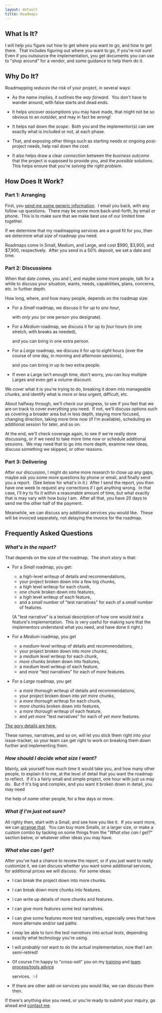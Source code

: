 ```yaml
---
layout: default
title: Roadmaps
---
```


## What Is It?

I will help you figure out
how to get where you want to go,
and how to get there.&nbsp;
That includes figuring out
where you want to go,
if you're not sure!&nbsp;
Even if you outsource the implementation,
you get documents you can use to
"shop around" for
a vendor,
and some guidance to help them do it.<!--&nbsp;
(I may bid on that myself, or not.)-->

## Why Do It?

Roadmapping
_reduces the risk_
of your project,
in several ways:

- As the name implies,
  it outlines the _way forward_.&nbsp;
  You don't have to wander around,
  with false starts and dead ends.

- It helps uncover _assumptions_
  you may have made,
  that might not be so obvious to an outsider,
  and may in fact be _wrong_!

- It helps nail down the _scope_.&nbsp;
  Both you and the implementor(s) can see
  exactly what is included or not,
  at each phase.

- That, and exposing other things such as
  starting needs or ongoing post-project needs,
  help nail down the _cost_.

- It also helps draw a clear _connection_
  between
  the _business outcome_
  that the project is supposed to provide you,
  and the _possible solutions_.&nbsp;
  This helps ensure that you're
  _solving the right problem_.

## How Does It Work?

### Part 1: Arranging

First, you
[send me some generic information](/services/roadmap-info).&nbsp;
I email you back, with any follow-up questions.&nbsp;
There may be some more back-and-forth, by email or phone.&nbsp;
This is to make sure that we make best use of our limited time together.

If we determine that my roadmapping services are a good fit for you,
then we determine what _size_ of roadmap you need.&nbsp;
<!-- This and the expenses determine the total price.&nbsp; -->
Roadmaps come in Small, Medium, and Large,
and cost $990, $3,900, and $7,900, respectively<!--
plus travel expenses-->.&nbsp;
After you send in a 50% deposit,
we set a date and time<!--, and place
(virtual for now,
maybe in-person, for Large only, once the pandemic is over)-->.

### Part 2: Discussions

When that date comes,
you and I, and maybe some more people,
talk for a while to discuss your
situation, wants, needs, capabilities, plans, concerns, etc.
in further depth.

How long, where, and how many people,
depends on the roadmap size:

- For a _Small_ roadmap,
  we discuss it for up to _one hour_,
  <!-- remotely (such as by phone, Skype, Zoom, etc.), -->
  with _only you_ (or one person you designate).

- For a _Medium_ roadmap,
  we discuss it for up to _four_ hours
  (in one stretch, with breaks as needed),
  <!-- and I can come to your office if you want
  (though any travel time gets subtracted from the discussion time), -->
  and you can bring in one extra person.<!--&nbsp;
  (If I have to travel out of town,
  "travel time" is between my office and the hotel,
  plus an estimated one hour for arranging things.)
  -->

- For a _Large_ roadmap,
  we discuss it for up to _eight_ hours
  (over the course of one day,
  in morning and afternoon sessions),
  <!--
  (over the course of one work-week,
  usually as five six-hour days,
  but I can do four 7.5-hour days,
  or various other schedules if you like).&nbsp;
  Again, I can come to your office if you want
  (though travel time counts against discussion time),-->
  and you can bring in up to _two_ extra people<!--
  (though the discussion should be limited to
  four people _at a time_)-->.

- If even a Large isn't enough time<!--,
  after subtracting travel-->,
  don't worry,
  you can buy multiple Larges and even get a volume discount.

We cover what it is you're trying to do,
breaking it down into manageable chunks,
and identify what is more or less urgent, difficult, etc.

About halfway through,
we'll check our progress,
to see if
you feel that
we are on track to cover
everything you need.&nbsp;
If not,
we'll discuss options such as
covering a broader area but in less depth,
staying more focused,
changing direction,
taking more time now (if I'm available),
scheduling an additional session for later,
and so on.

At the end,
we'll check coverage again,
to see if we're really done discussing,
or if we need to
take more time now or
schedule additional sessions.&nbsp;
We may need that to
go into more depth,
examine new ideas,
discuss something we skipped,
or other reasons.

### Part 3: Delivering

After our discussion,
I might do some more research to close up any gaps,
maybe ask you some more questions by phone or email,
and finally send you a report.&nbsp;
(See below for what's in it.)&nbsp;
After I send the report,
you then have
one week to request any corrections if I got anything wrong.&nbsp;
In that case, I'll _try_ to fix it within a reasonable amount of time,
but what exactly that is may vary with how busy I am.&nbsp;
After all that, you have 20 days
to send me the other half of the payment<!--,
plus any expenses-->.

Meanwhile, we can discuss any additional services you would like.&nbsp;
These will be invoiced separately,
not delaying the invoice for the roadmap.

## Frequently Asked Questions

### _What's in the report?_

That depends on the size of the roadmap.&nbsp;
The short story is that:

- For a _Small_ roadmap, you get:
  - a _high_-level writeup of details and recommendations,
  - your project broken down into a few big chunks,
  - a _high_ level writeup for each chunk,
  - _one_ chunk broken down into features,
  - a _high_ level writeup of each feature,
  - and a _small_ number of "test narratives" for each of
  a _small_ number of features.

  (A "test narrative" is a textual description of
  how one would _test_ a feature's implementation.&nbsp;
  This is very useful for making sure that
  the implementors understand what you need,
  and have done it right.)

- For a _Medium_ roadmap, you get
  - a _medium_-level writeup of details and recommendations,
  - your project broken down into _more_ chunks,
  - a _medium_ level writeup for each chunk,
  - _more_ chunks broken down into features,
  - a _medium_ level writeup of each feature,
  - and _more_ "test narratives" for each of _more_ features.

- For a _Large_ roadmap, you get
  - a _more thorough_ writeup of details and recommendations,
  - your project broken down into _yet more_ chunks,
  - a _more thorough_ writeup for each chunk,
  - _more_ chunks broken down into features,
  - a _more thorough_ writeup of each feature,
  - and _yet more_ "test narratives" for each of _yet more_ features.

[The gory details are here.](/services/roadmap-size-details)

These names, narratives, and so on,
will let you stick them right into your issue-tracker,
so your team can get right to work on
breaking them down further
and implementing them.<!--..
or I can do that for an extra fee (see below).&nbsp;
(If you're not already using an issue tracker,
you probably need my
[Team Process/Tools Advice](/services/advice)
services first!)-->

### _How should I decide what size I want?_

Mainly, ask yourself how much time it would take you,
and how many other people,
to explain it to me,
at the level of detail that you want the roadmap to reflect.&nbsp;
If it's a fairly small and simple project,
one hour with just us<!--, remotely,--> may do.&nbsp;
But if it's big and complex,
and you want it broken down in detail,
you may need
<!--
to talk to me in person
(so we can write on whiteboards and such),
with
-->
the help of some other people,
for a few days or more.

### _What if I'm just not sure?_

All righty then, start with a Small,
and see how you like it.&nbsp;
If you want more, we can
[arrange that](/contact).&nbsp;
You can buy more Smalls, or a larger size,
or make a custom combo by tacking on some things
from the "_What else can I get?_" section below,
or whatever other ideas you may have.

### _What else can I get?_

After you've had a chance to review the report,
or if you just want to really customize it,
we can discuss whether you want some additional services,
for additional prices we will discuss.&nbsp;
For some ideas:

<!--
- You can take some features from a larger roadmap
  and add them to a smaller one,
  such as taking the overall project recommendations from a Large
  but using the Small schema for everything else.
-->

- I can break the project down into more chunks.

- I can break down more chunks into features.

- I can write up details of more chunks and features.

- I can give more features some test narratives.

- I can give some features more test narratives,
  especially ones that have more alternate and/or sad paths.

- I _may_ be able to turn the test _narratives_ into actual _tests_,
  depending exactly what technology you're using.

<!--
- You may ask me to provide some
  conceptual mockups,
  for particular features.&nbsp;
  Be warned, however, that
  _I am not a designer_.&nbsp;
  The results will be utilitarian,
  if not downright ugly.&nbsp;
  However, they will at least show
  how _I_ envision the feature working,
  and can provide a starting point for _your_
  designers or front-end developers.
-->

- I will _probably not_ want to do the actual implementation,
  now that I am semi-retired!

<!--
- _After_ the roadmapping is done,
  I may, or may not, also provide a fixed-price bid
  to actually _implement_ your idea.&nbsp;
  If I don't, you can _try_ to talk me into it,
  but I have probably declined for good reasons,
  such as not having the time or all the skills needed,
  or perhaps I just don't think
  it's worth enough to _you_
  to be worth enough to _me_.&nbsp;
  That said, perhaps we can come to terms on a
  _partial_
  implementation,
  or working with your existing team in a "staff augmentation" style,
  possibly including some ongoing
  mentoring,
  [process improvement](/services/advice),
  and other value-added services.
-->

- Of course I'm happy to "cross-sell" you on my
  [training](/services/training)
  and
  [team process/tools advice](/services/advice)
  <!--
  and
  [code review](/services/code_review)
  -->
  services.&nbsp;
  :-)

- If there are other add-on services
  you would like,
  we can discuss them then.

If there's anything else you need,
or you're ready to submit your inquiry,
go ahead and
[contact me](/contact).
